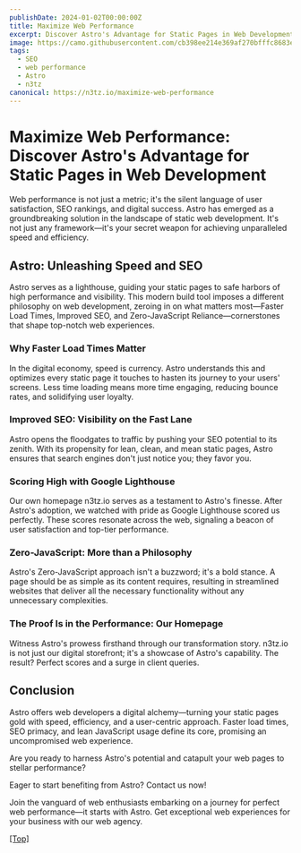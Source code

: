 ```yaml
---
publishDate: 2024-01-02T00:00:00Z
title: Maximize Web Performance
excerpt: Discover Astro's Advantage for Static Pages in Web Development
image: https://camo.githubusercontent.com/cb398ee214e369af270bfffc8683e35beec06ce0302cb955e6c5d7a90be39ad6/68747470733a2f2f6d69726f2e6d656469756d2e636f6d2f76322f726573697a653a6669743a313335382f312a3769415a795a344d3975486f384748634762564844772e676966
tags:
  - SEO
  - web performance
  - Astro
  - n3tz
canonical: https://n3tz.io/maximize-web-performance
---
```


# **Maximize Web Performance: Discover Astro's Advantage for Static Pages in Web Development**

Web performance is not just a metric; it's the silent language of user satisfaction, SEO rankings, and digital success. Astro has emerged as a groundbreaking solution in the landscape of static web development. It's not just any framework—it's your secret weapon for achieving unparalleled speed and efficiency.

## **Astro: Unleashing Speed and SEO**

Astro serves as a lighthouse, guiding your static pages to safe harbors of high performance and visibility. This modern build tool imposes a different philosophy on web development, zeroing in on what matters most—Faster Load Times, Improved SEO, and Zero-JavaScript Reliance—cornerstones that shape top-notch web experiences.

### **Why Faster Load Times Matter**

In the digital economy, speed is currency. Astro understands this and optimizes every static page it touches to hasten its journey to your users' screens. Less time loading means more time engaging, reducing bounce rates, and solidifying user loyalty.

### **Improved SEO: Visibility on the Fast Lane**

Astro opens the floodgates to traffic by pushing your SEO potential to its zenith. With its propensity for lean, clean, and mean static pages, Astro ensures that search engines don't just notice you; they favor you.

### **Scoring High with Google Lighthouse**

Our own homepage n3tz.io serves as a testament to Astro's finesse. After Astro's adoption, we watched with pride as Google Lighthouse scored us perfectly. These scores resonate across the web, signaling a beacon of user satisfaction and top-tier performance.

### **Zero-JavaScript: More than a Philosophy**

Astro's Zero-JavaScript approach isn't a buzzword; it's a bold stance. A page should be as simple as its content requires, resulting in streamlined websites that deliver all the necessary functionality without any unnecessary complexities.

### **The Proof Is in the Performance: Our Homepage**

Witness Astro's prowess firsthand through our transformation story. n3tz.io is not just our digital storefront; it's a showcase of Astro's capability. The result? Perfect scores and a surge in client queries.

## **Conclusion**

Astro offers web developers a digital alchemy—turning your static pages gold with speed, efficiency, and a user-centric approach. Faster load times, SEO primacy, and lean JavaScript usage define its core, promising an uncompromised web experience.

Are you ready to harness Astro's potential and catapult your web pages to stellar performance? 

Eager to start benefiting from Astro? Contact us now!

Join the vanguard of web enthusiasts embarking on a journey for perfect web performance—it starts with Astro. Get exceptional web experiences for your business with our web agency.


[[Top]](#top)
